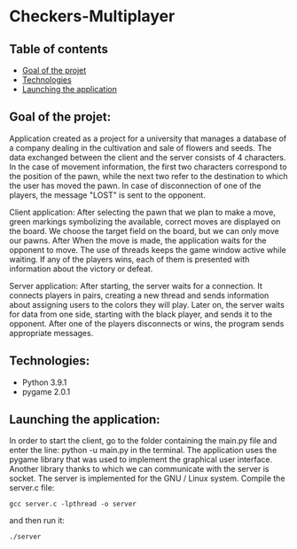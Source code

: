 # Checkers-Multiplayer
## Table of contents
* [Goal of the projet](#goal-of-the-projet)
* [Technologies](#technologies)
* [Launching the application](#launching-the-application)
## Goal of the projet:
Application created as a project for a university that manages a database of a company dealing in the cultivation and sale of flowers and seeds. The data exchanged between the client and the server consists of 4 characters. In the case of movement information, the first two characters correspond to the position of the pawn, while the next two refer to the destination to which the user has moved the pawn. In case of disconnection of one of the players, the message "LOST" is sent to the opponent.

Client application:
After selecting the pawn that we plan to make a move, green markings symbolizing the available, correct moves are displayed on the board. We choose the target field on the board, but we can only move our pawns. After
When the move is made, the application waits for the opponent to move. The use of threads keeps the game window active while waiting. If any of the players wins, each of them is presented with information about the victory or defeat.

Server application:
After starting, the server waits for a connection. It connects players in pairs, creating a new thread and sends information about assigning users to the colors they will play. Later on, the server waits for data from one side, starting with the black player, and sends it to the opponent. After one of the players disconnects or wins, the program sends appropriate messages.
## Technologies:
* Python 3.9.1<br>
* pygame 2.0.1<br>
## Launching the application:
In order to start the client, go to the folder containing the main.py file and enter the line: python -u main.py in the terminal. The application uses the pygame library that was used to implement the graphical user interface. Another library thanks to which we can communicate with the server is socket. The server is implemented for the GNU / Linux system. Compile the server.c file:<br>
```
gcc server.c -lpthread -o server
```
and then run it:
```
./server
```
